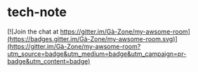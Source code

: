 # tech-note

[![Join the chat at https://gitter.im/Gà-Zone/my-awsome-room](https://badges.gitter.im/Gà-Zone/my-awsome-room.svg)](https://gitter.im/Gà-Zone/my-awsome-room?utm_source=badge&utm_medium=badge&utm_campaign=pr-badge&utm_content=badge)